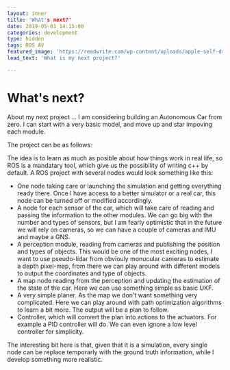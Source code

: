 ```yaml
---
layout: inner
title: 'What's next?'
date: 2019-05-01 14:15:00
categories: development
type: hidden
tags: ROS AV
featured_image: 'https://readwrite.com/wp-content/uploads/apple-self-driving-car.jpg'
lead_text: 'What is my next project?'

---
```


# What's next?

About my next project … I am considering building an Autonomous Car from zero. I can start with a very basic model, and move up and star impoving each module.

The project can be as follows:

The idea is to learn as much as posible about how things work in real life, so ROS is a mandatary tool,  which give us the possibility of writing c++ by default. A ROS project with several nodes would look something like this:

* One node taking care or launching the simulation and getting everything ready there. Once I have access to a better simulator or a real car, this node can be turned off or modified accordingly.
* A node for each sensor of the car, which will take care of reading and passing the information to the other modules. We can go big with the number and types of sensors, but I am fearly optimistic that in the future we will rely on cameras, so we can have a couple of cameras and IMU and maybe a GNS.
* A perception module, reading from cameras and publishing the position and types of objects. This would be one of the most exciting nodes, I want to use pseudo-lidar from obviouly monucular cameras to estimate a depth pixel-map, from there we can play around with different models to output the coordinates and type of objects.
* A map node reading from the perception and updating the estimation of the state of the car. Here we can use something simple as basic UKF.
* A very simple planer. As the map we don't want something very complicated. Here we can play around with path optimization algorithms to learn a bit more. The output will be a plan to follow.
* Controller, which will convert the plan into actions to the actuators. For example a PID controller will do. We can even ignore a low level controller for simplicity.

The interesting bit here is that, given that it is a simulation, every single node can be replace temporarly with the ground truth information, while I develop something more realistic.
